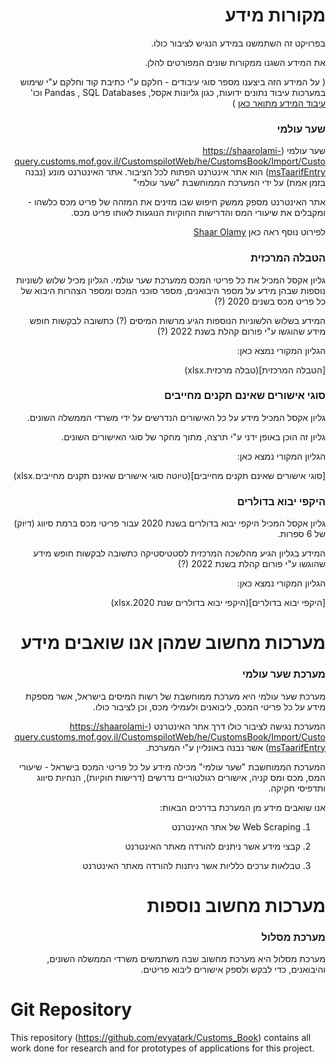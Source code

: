 
<div dir="rtl">

# מקורות מידע 


בפרויקט זה השתמשנו במידע הנגיש לציבור כולו.

את המידע השגנו ממקורות שונים המפורטים להלן.

(
על המידע הזה ביצענו מספר סוגי עיבודים - חלקם ע"י כתיבת קוד וחלקם ע"י שימוש במערכות עיבוד נתונים ידועות, כגון גליונות אקסל, Pandas , SQL Databases וכו'
[עיבוד המידע מתואר כאן](ShaarOlamy.md)
)


###  שער עולמי
 שער עולמי
(https://shaarolami-query.customs.mof.gov.il/CustomspilotWeb/he/CustomsBook/Import/CustomsTaarifEntry)
הוא אתר אינטרנט הפתוח לכל הציבור.
אתר האינטרנט מונע (נבנה בזמן אמת) על ידי המערכת הממוחשבת "שער עולמי"

אתר האינטרנט מספק ממשק חיפוש שבו מזינים את המזהה של פריט מכס כלשהו - ומקבלים את שיעורי המס והדרישות החוקיות הנוגעות לאותו פריט מכס.

לפירוט נוסף ראה כאן
[Shaar Olamy](ShaarOlamy.md)


### הטבלה המרכזית 

גליון אקסל המכיל את כל פריטי המכס ממערכת שער עולמי.
הגליון מכיל שלוש לשוניות נוספות שבהן מידע על מספר היבואנים, מספר סוכני המכס ומספר הצהרות היבוא של כל פריט מכס
בשנים 2020 (?)

המידע בשלוש הלשוניות הנוספות הגיע מרשות המיסים (?) כתשובה לבקשות חופש מידע שהוגשו ע"י פורום קהלת בשנת 2022 (?)


הגליון המקורי נמצא כאן:

[הטבלה המרכזית](טבלה מרכזית.xlsx)


### סוגי אישורים שאינם תקנים מחייבים 

גליון אקסל המכיל מידע על כל האישורים הנדרשים על ידי משרדי הממשלה השונים.

גליון זה הוכן באופן ידני ע"י תרצה, מתוך מחקר של סוגי האישורים השונים.

הגליון המקורי נמצא כאן:

[סוגי אישורים שאינם תקנים מחייבים](טיוטה סוגי אישורים שאינם תקנים מחייבים.xlsx)


### היקפי יבוא בדולרים 

גליון אקסל המכיל היקפי יבוא בדולרים בשנת 2020 עבור פריטי מכס ברמת סיווג (דיוק) של 6 ספרות.


המידע בגליון הגיע מהלשכה המרכזית לסטטיסטיקה כתשובה לבקשות חופש מידע שהוגשו ע"י פורום קהלת בשנת 2022 (?)


הגליון המקורי נמצא כאן:

[היקפי יבוא בדולרים](היקפי יבוא בדולרים שנת 2020.xlsx)



# מערכות מחשוב שמהן אנו שואבים מידע 

### מערכת שער עולמי
מערכת שער עולמי
היא מערכת ממוחשבת של רשות המיסים בישראל,
אשר מספקת מידע על כל פריטי המכס, ליבואנים ולעמילי מכס, וכן לציבור כולו.

המערכת נגישה לציבור כולו דרך אתר האינטרנט
(https://shaarolami-query.customs.mof.gov.il/CustomspilotWeb/he/CustomsBook/Import/CustomsTaarifEntry)
אשר נבנה באונליין ע"י המערכת.


המערכת הממוחשבת "שער עולמי" מכילה מידע על כל פריטי המכס בישראל - שיעורי המס, מכס ומס קניה, אישורים רגולטוריים נדרשים (דרישות חוקיות), הנחיות סיווג ותדפיסי חקיקה.


אנו שואבים מידע מן המערכת בדרכים הבאות:

1. Web Scraping של אתר האינטרנט

2. קבצי מידע אשר ניתנים להורדה מאתר האינטרנט

3. טבלאות ערכים כלליות אשר ניתנות להורדה מאתר האינטרנט


# מערכות מחשוב נוספות 


### מערכת מסלול 
מערכת מסלול היא מערכת מחשוב שבה משתמשים משרדי הממשלה השונים, והיבואנים, כדי לבקש ולספק אישורים ליבוא פריטים.


</div>

# Git Repository
This repository (https://github.com/evyatark/Customs_Book) contains all work done for research and for prototypes of applications for this project.

